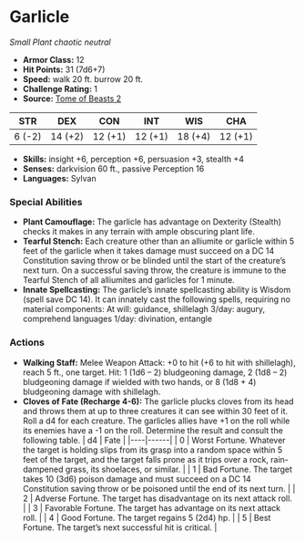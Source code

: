 # Garlicle

*Small* *Plant* *chaotic neutral*

- **Armor Class:** 12
- **Hit Points:** 31 (7d6+7)
- **Speed:** walk 20 ft. burrow 20 ft.
- **Challenge Rating:** 1
- **Source:** [Tome of Beasts 2](https://koboldpress.com/kpstore/product/tome-of-beasts-2-for-5th-edition/)

| STR | DEX | CON | INT | WIS | CHA |
| --- | --- | --- | --- | --- | --- |
| 6 (-2) | 14 (+2) | 12 (+1) | 12 (+1) | 18 (+4) | 12 (+1) |

- **Skills:** insight +6, perception +6, persuasion +3, stealth +4
- **Senses:** darkvision 60 ft., passive Perception 16
- **Languages:** Sylvan
### Special Abilities
- **Plant Camouflage:** The garlicle has advantage on Dexterity (Stealth) checks it makes in any terrain with ample obscuring plant life.
- **Tearful Stench:** Each creature other than an alliumite or garlicle within 5 feet of the garlicle when it takes damage must succeed on a DC 14 Constitution saving throw or be blinded until the start of the creature’s next turn. On a successful saving throw, the creature is immune to the Tearful Stench of all alliumites and garlicles for 1 minute.
- **Innate Spellcasting:** The garlicle’s innate spellcasting ability is Wisdom (spell save DC 14). It can innately cast the following spells, requiring no material components: At will: guidance, shillelagh 3/day: augury, comprehend languages 1/day: divination, entangle
### Actions
- **Walking Staff:** Melee Weapon Attack: +0 to hit (+6 to hit with shillelagh), reach 5 ft., one target. Hit: 1 (1d6 – 2) bludgeoning damage, 2 (1d8 – 2) bludgeoning damage if wielded with two hands, or 8 (1d8 + 4) bludgeoning damage with shillelagh.
- **Cloves of Fate (Recharge 4-6):** The garlicle plucks cloves from its head and throws them at up to three creatures it can see within 30 feet of it. Roll a d4 for each creature. The garlicles allies have +1 on the roll while its enemies have a -1 on the roll. Determine the result and consult the following table. 
| d4 | Fate |
|----|------|
| 0 | Worst Fortune. Whatever the target is holding slips from its grasp into a random space within 5 feet of the target, and the target falls prone as it trips over a rock, rain-dampened grass, its shoelaces, or similar. |
| 1 | Bad Fortune. The target takes 10 (3d6) poison damage and must succeed on a DC 14 Constitution saving throw or be poisoned until the end of its next turn. |
| 2 | Adverse Fortune. The target has disadvantage on its next attack roll. |
| 3 | Favorable Fortune. The target has advantage on its next attack roll. |
| 4 | Good Fortune. The target regains 5 (2d4) hp. |
| 5 | Best Fortune. The target’s next successful hit is critical. |

